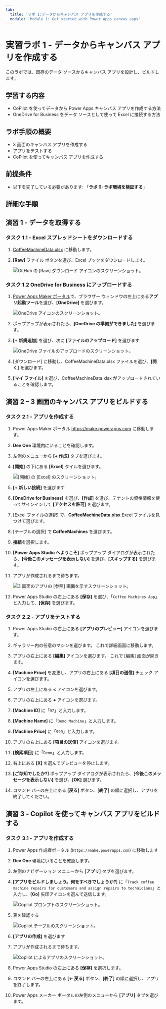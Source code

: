```yaml
---
lab:
  title: 'ラボ 1:データからキャンバス アプリを作成する'
  module: 'Module 1: Get started with Power Apps canvas apps'
---
```


# 実習ラボ 1 - データからキャンバス アプリを作成する

このラボでは、既存のデータ ソースからキャンバス アプリを設計し、ビルドします。

## 学習する内容

- CoPilot を使ってデータから Power Apps キャンバス アプリを作成する方法
- OneDrive for Business をデータ ソースとして使って Excel に接続する方法

## ラボ手順の概要

- 3 画面のキャンバス アプリを作成する
- アプリをテストする
- CoPilot を使ってキャンバス アプリを作成する
  
## 前提条件

- 以下を完了している必要があります: 「**ラボ 0: ラボ環境を検証する**」

## 詳細な手順

## 演習 1 - データを取得する

### タスク 1.1 - Excel スプレッドシートをダウンロードする

1. [CoffeeMachineData.xlsx](https://github.com/MicrosoftDocs/mslearn-developer-tools-power-platform/blob/master/power-apps/coffee-machine-data/CoffeeMachineData.xlsx) に移動します。

1. **[Raw]** ファイル ボタンを選び、Excel ブックをダウンロードします。

    ![GitHub の [Raw] ダウンロード アイコンのスクリーンショット。](../media/raw-download.png)

### タスク 1.2 OneDrive for Business にアップロードする

1. [Power Apps Maker ポータル](https://make.powerapps.com)で、ブラウザー ウィンドウの左上にある**アプリ起動ツール**を選び、**[OneDrive]** を選びます。

    ![OneDrive アイコンのスクリーンショット。](../media/select-onedrive.png)

1. ポップアップが表示されたら、**[OneDrive の準備ができました]** を選びます。

1. **[+ 新規追加]** を選び、次に **[ファイルのアップロード]** を選びます

    ![OneDrive ファイルのアップロードのスクリーンショット。](../media/select-onedrive-upload.png)

1. [ダウンロード] に移動し、CoffeeMachineData.xlsx ファイルを選び、**[開く]** を選びます。

1. **[マイ ファイル]** を選び、CoffeeMachineData.xlsx がアップロードされていることを確認します。


## 演習 2 – 3 画面のキャンバス アプリをビルドする

### タスク 2.1 - アプリを作成する

1. Power Apps Maker ポータル <https://make.powerapps.com> に移動します。

1. **Dev One** 環境内にいることを確認します。

1. 左側のメニューから **[+ 作成]** タブを選びます。

1. **[開始]** の下にある **[Excel]** タイルを選びます。

    ![[開始] の [Excel] のスクリーンショット。](../media/start-from-excel.png)

1. **[+ 新しい接続]** を選びます

1. **[OneDrive for Business]** を選び、**[作成]** を選び、テナントの資格情報を使ってサインインして **[アクセスを許可]** を選びます。

1. [Excel ファイルの選択] で、**CoffeeMachineData.xlsx** Excel ファイルを見つけて選びます。

1. [テーブルの選択] で **CoffeeMachines** を選びます。

1. **接続**を選択します。

1. **[Power Apps Studio へようこそ]** ポップアップ ダイアログが表示されたら、**[今後このメッセージを表示しない]** を選び、**[スキップする]** を選びます。

1. アプリが作成されるまで待ちます。

    ![3 画面のアプリの [参照] 画面を示すスクリーンショット。](../media/three-screen-app-browse-screen.png)

1. Power Apps Studio の右上にある **[保存]** を選び、「`Coffee Machines App`」と入力して、**[保存]** を選びます。


### タスク 2.2 - アプリをテストする

1. Power Apps Studio の右上にある **[アプリのプレビュー]** アイコンを選びます。

1. ギャラリー内の任意のマシンを選びます。 これで詳細画面に移動します。

1. アプリの右上にある **[編集]** アイコンを選びます。 これで [編集] 画面が開きます。

1. **[Machine Price]** を変更し、アプリの右上にある **[項目の送信]** チェック アイコンを選びます。

1. アプリの左上にある **<** アイコンを選びます。

1. アプリの右上にある **+** アイコンを選びます。

1. **[Machine ID]** に「`97`」と入力します。

1. **[Machine Name]** に「`Demo Machine`」と入力します。

1. **[Machine Price]** に「`999`」と入力します。

1. アプリの右上にある **[項目の送信]** アイコンを選びます。

1. **[検索項目]** に「`Demo`」と入力します。

1. 右上にある **[X]** を選んでプレビューを停止します。

1. **[ご存知でしたか?]** ポップアップ ダイアログが表示されたら、**[今後このメッセージを表示しない]** を選び、**[OK]** 選びます。

1. コマンド バーの左上にある **[戻る]** ボタン、**[終了]** の順に選択し、アプリを終了してください。


## 演習 3 - Copilot を使ってキャンバス アプリをビルドする

### タスク 3.1 - アプリを作成する

1. Power Apps 作成者ポータル (`https://make.powerapps.com`) に移動します

1. **Dev One** 環境にいることを確認します。

1. 左側のナビゲーション メニューから **[アプリ]** タブを選びます。

1. **[アプリをビルドしましょう。何をすべきでしょうか?]** に「`Track coffee machine repairs for customers and assign repairs to technicians`」と入力し、**[Go]** 矢印アイコンを選んで送信します。

    ![Copilot プロンプトのスクリーンショット。](../media/copilot-prompt.png)

1. 表を確認する

    ![Copilot テーブルのスクリーンショット。](../media/copilot-table.png)

1. **[アプリの作成]** を選びます

1. アプリが作成されるまで待ちます。

    ![Copilot によるアプリのスクリーンショット。](../media/copilot-app.png)

1. Power Apps Studio の右上にある **[保存]** を選択します。

1. コマンド バーの左上にある **[<- 戻る]** ボタン、**[終了]** の順に選択し、アプリを終了します。

1. Power Apps メーカー ポータルの左側のメニューから **[アプリ]** タブを選びます。
